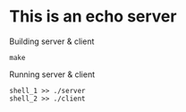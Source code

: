# This is an echo server



Building server & client 
```
make
```

Running server & client 
```
shell_1 >> ./server
shell_2 >> ./client
```
